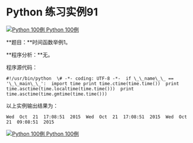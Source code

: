 Python 练习实例91
=============

 [![Python 100例](../images/up.gif) Python 100例](python-100-examples.html)

**题目：**时间函数举例1。

**程序分析：**无。

程序源代码：
```
#!/usr/bin/python  \# -*- coding: UTF-8 -*-  if \_\_name\_\_ ==  '\_\_main\_\_':  import time print time.ctime(time.time())  print time.asctime(time.localtime(time.time()))  print time.asctime(time.gmtime(time.time()))
```
以上实例输出结果为：
```
Wed  Oct  21  17:08:51  2015  Wed  Oct  21  17:08:51  2015  Wed  Oct  21  09:08:51  2015
```
 [![Python 100例](../images/up.gif) Python 100例](python-100-examples.html)